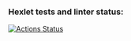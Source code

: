 ### Hexlet tests and linter status:
[![Actions Status](https://github.com/koder-dev/layout-designer-project-58/workflows/hexlet-check/badge.svg)](https://github.com/koder-dev/layout-designer-project-58/actions)